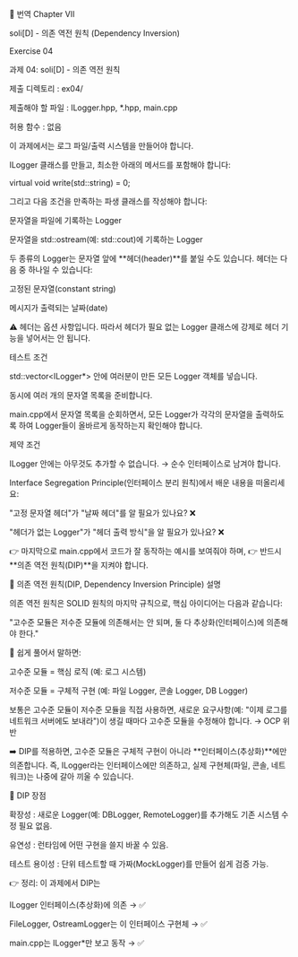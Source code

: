 📖 번역
Chapter VII

soli[D] - 의존 역전 원칙 (Dependency Inversion)

Exercise 04

과제 04: soli[D] - 의존 역전 원칙

제출 디렉토리 : ex04/

제출해야 할 파일 : ILogger.hpp, *.hpp, main.cpp

허용 함수 : 없음

이 과제에서는 로그 파일/출력 시스템을 만들어야 합니다.

ILogger 클래스를 만들고, 최소한 아래의 메서드를 포함해야 합니다:

virtual void write(std::string) = 0;


그리고 다음 조건을 만족하는 파생 클래스를 작성해야 합니다:

문자열을 파일에 기록하는 Logger

문자열을 std::ostream(예: std::cout)에 기록하는 Logger

두 종류의 Logger는 문자열 앞에 **헤더(header)**를 붙일 수도 있습니다. 헤더는 다음 중 하나일 수 있습니다:

고정된 문자열(constant string)

메시지가 출력되는 날짜(date)

⚠️ 헤더는 옵션 사항입니다.
따라서 헤더가 필요 없는 Logger 클래스에 강제로 헤더 기능을 넣어서는 안 됩니다.

테스트 조건

std::vector<ILogger*> 안에 여러분이 만든 모든 Logger 객체를 넣습니다.

동시에 여러 개의 문자열 목록을 준비합니다.

main.cpp에서 문자열 목록을 순회하면서, 모든 Logger가 각각의 문자열을 출력하도록 하여 Logger들이 올바르게 동작하는지 확인해야 합니다.

제약 조건

ILogger 안에는 아무것도 추가할 수 없습니다. → 순수 인터페이스로 남겨야 합니다.

Interface Segregation Principle(인터페이스 분리 원칙)에서 배운 내용을 떠올리세요:

"고정 문자열 헤더"가 "날짜 헤더"를 알 필요가 있나요? ❌

"헤더가 없는 Logger"가 "헤더 출력 방식"을 알 필요가 있나요? ❌

👉 마지막으로 main.cpp에서 코드가 잘 동작하는 예시를 보여줘야 하며,
👉 반드시 **의존 역전 원칙(DIP)**을 지켜야 합니다.

📘 의존 역전 원칙(DIP, Dependency Inversion Principle) 설명

의존 역전 원칙은 SOLID 원칙의 마지막 규칙으로, 핵심 아이디어는 다음과 같습니다:

"고수준 모듈은 저수준 모듈에 의존해서는 안 되며, 둘 다 추상화(인터페이스)에 의존해야 한다."

🔎 쉽게 풀어서 말하면:

고수준 모듈 = 핵심 로직 (예: 로그 시스템)

저수준 모듈 = 구체적 구현 (예: 파일 Logger, 콘솔 Logger, DB Logger)

보통은 고수준 모듈이 저수준 모듈을 직접 사용하면, 새로운 요구사항(예: "이제 로그를 네트워크 서버에도 보내라")이 생길 때마다 고수준 모듈을 수정해야 합니다. → OCP 위반

➡️ DIP를 적용하면, 고수준 모듈은 구체적 구현이 아니라 **인터페이스(추상화)**에만 의존합니다.
즉, ILogger라는 인터페이스에만 의존하고, 실제 구현체(파일, 콘솔, 네트워크)는 나중에 갈아 끼울 수 있습니다.

📌 DIP 장점

확장성 : 새로운 Logger(예: DBLogger, RemoteLogger)를 추가해도 기존 시스템 수정 필요 없음.

유연성 : 런타임에 어떤 구현을 쓸지 바꿀 수 있음.

테스트 용이성 : 단위 테스트할 때 가짜(MockLogger)를 만들어 쉽게 검증 가능.

👉 정리: 이 과제에서 DIP는

ILogger 인터페이스(추상화)에 의존 → ✅

FileLogger, OstreamLogger는 이 인터페이스 구현체 → ✅

main.cpp는 ILogger*만 보고 동작 → ✅